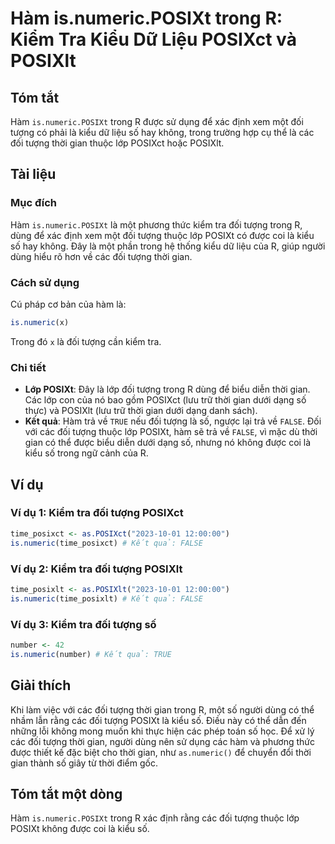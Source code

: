 <!--
Meta Description: # Hàm is.numeric.POSIXt trong R: Kiểm Tra Kiểu Dữ Liệu POSIXct và POSIXlt ## Tóm tắt Hàm `is.numeric.POSIXt` trong R được sử dụng để xác định xem một ...
Meta Keywords: đối, tượng, thời, trong, các
-->

# Hàm is.numeric.POSIXt trong R: Kiểm Tra Kiểu Dữ Liệu POSIXct và POSIXlt

## Tóm tắt
Hàm `is.numeric.POSIXt` trong R được sử dụng để xác định xem một đối tượng có phải là kiểu dữ liệu số hay không, trong trường hợp cụ thể là các đối tượng thời gian thuộc lớp POSIXct hoặc POSIXlt.

## Tài liệu
### Mục đích
Hàm `is.numeric.POSIXt` là một phương thức kiểm tra đối tượng trong R, dùng để xác định xem một đối tượng thuộc lớp POSIXt có được coi là kiểu số hay không. Đây là một phần trong hệ thống kiểu dữ liệu của R, giúp người dùng hiểu rõ hơn về các đối tượng thời gian.

### Cách sử dụng
Cú pháp cơ bản của hàm là:
```R
is.numeric(x)
```
Trong đó `x` là đối tượng cần kiểm tra.

### Chi tiết
- **Lớp POSIXt**: Đây là lớp đối tượng trong R dùng để biểu diễn thời gian. Các lớp con của nó bao gồm POSIXct (lưu trữ thời gian dưới dạng số thực) và POSIXlt (lưu trữ thời gian dưới dạng danh sách).
- **Kết quả**: Hàm trả về `TRUE` nếu đối tượng là số, ngược lại trả về `FALSE`. Đối với các đối tượng thuộc lớp POSIXt, hàm sẽ trả về `FALSE`, vì mặc dù thời gian có thể được biểu diễn dưới dạng số, nhưng nó không được coi là kiểu số trong ngữ cảnh của R.

## Ví dụ
### Ví dụ 1: Kiểm tra đối tượng POSIXct
```R
time_posixct <- as.POSIXct("2023-10-01 12:00:00")
is.numeric(time_posixct) # Kết quả: FALSE
```

### Ví dụ 2: Kiểm tra đối tượng POSIXlt
```R
time_posixlt <- as.POSIXlt("2023-10-01 12:00:00")
is.numeric(time_posixlt) # Kết quả: FALSE
```

### Ví dụ 3: Kiểm tra đối tượng số
```R
number <- 42
is.numeric(number) # Kết quả: TRUE
```

## Giải thích
Khi làm việc với các đối tượng thời gian trong R, một số người dùng có thể nhầm lẫn rằng các đối tượng POSIXt là kiểu số. Điều này có thể dẫn đến những lỗi không mong muốn khi thực hiện các phép toán số học. Để xử lý các đối tượng thời gian, người dùng nên sử dụng các hàm và phương thức được thiết kế đặc biệt cho thời gian, như `as.numeric()` để chuyển đổi thời gian thành số giây từ thời điểm gốc.

## Tóm tắt một dòng
Hàm `is.numeric.POSIXt` trong R xác định rằng các đối tượng thuộc lớp POSIXt không được coi là kiểu số.